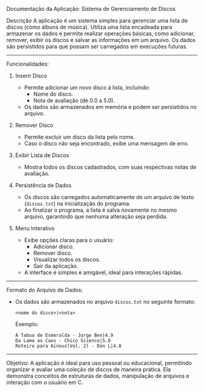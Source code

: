   Documentação da Aplicação: Sistema de Gerenciamento de Discos

  Descrição
A aplicação é um sistema simples para gerenciar uma lista de discos (como álbuns de música). Utiliza uma lista encadeada para armazenar os dados e permite realizar operações básicas, como adicionar, remover, exibir os discos e salvar as informações em um arquivo. Os dados são persistidos para que possam ser carregados em execuções futuras.

---

  Funcionalidades:

1. Inserir Disco 
   - Permite adicionar um novo disco à lista, incluindo:
     - Nome do disco.
     - Nota de avaliação (de 0.0 a 5.0).
   - Os dados são armazenados em memória e podem ser persistidos no arquivo.

2. Remover Disco 
   - Permite excluir um disco da lista pelo nome.
   - Caso o disco não seja encontrado, exibe uma mensagem de erro.

3. Exibir Lista de Discos
   - Mostra todos os discos cadastrados, com suas respectivas notas de avaliação.

4. Persistência de Dados
   - Os discos são carregados automaticamente de um arquivo de texto (`discos.txt`) na inicialização do programa.
   - Ao finalizar o programa, a lista é salva novamente no mesmo arquivo, garantindo que nenhuma alteração seja perdida.

5. Menu Interativo
   - Exibe opções claras para o usuário:
     - Adicionar disco.
     - Remover disco.
     - Visualizar todos os discos.
     - Sair da aplicação.
   - A interface é simples e amigável, ideal para interações rápidas.

---

  Formato do Arquivo de Dados:
- Os dados são armazenados no arquivo `discos.txt` no seguinte formato:
  ```
  <nome do disco>|<nota>
  ```
  Exemplo:
  ```
  A Tabua de Esmeralda - Jorge Ben|4.9
  Da Lama ao Caos - Chico Science|5.0
  Roteiro para Aïnouz(Vol. 2) - Don L|4.8
  ```

---

  Objetivo:
A aplicação é ideal para uso pessoal ou educacional, permitindo organizar e avaliar uma coleção de discos de maneira prática. Ela demonstra conceitos de estruturas de dados, manipulação de arquivos e interação com o usuário em C.
